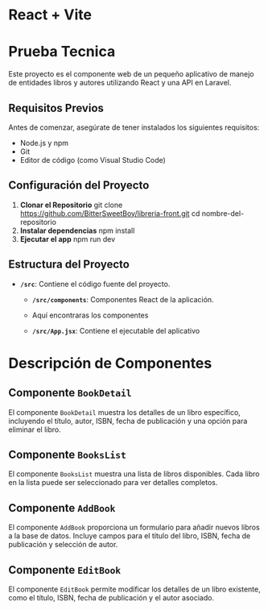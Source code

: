 # React + Vite
# Prueba Tecnica

Este proyecto es el componente web de un pequeño aplicativo de manejo de entidades libros y autores utilizando React y una API en Laravel.

## Requisitos Previos

Antes de comenzar, asegúrate de tener instalados los siguientes requisitos:

- Node.js y npm
- Git
- Editor de código (como Visual Studio Code)

## Configuración del Proyecto

1. **Clonar el Repositorio**
   git clone https://github.com/BitterSweetBoy/libreria-front.git
   cd nombre-del-repositorio
2. **Instalar dependencias**
   npm install
3. **Ejecutar el app**
   npm run dev
   
## Estructura del Proyecto
  
- **`/src`**: Contiene el código fuente del proyecto.
  
  - **`/src/components`**: Componentes React de la aplicación.
  - Aquí encontraras los componentes
  
  - **`/src/App.jsx`**: Contiene el ejecutable del aplicativo

# Descripción de Componentes

## Componente `BookDetail`

El componente `BookDetail` muestra los detalles de un libro específico, incluyendo el título, autor, ISBN, fecha de publicación y una opción para eliminar el libro.

## Componente `BooksList`

El componente `BooksList` muestra una lista de libros disponibles. Cada libro en la lista puede ser seleccionado para ver detalles completos.

## Componente `AddBook`

El componente `AddBook` proporciona un formulario para añadir nuevos libros a la base de datos. Incluye campos para el título del libro, ISBN, fecha de publicación y selección de autor.

## Componente `EditBook`

El componente `EditBook` permite modificar los detalles de un libro existente, como el título, ISBN, fecha de publicación y el autor asociado.
